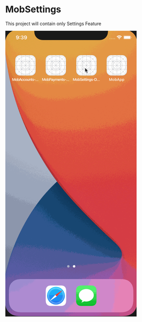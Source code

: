 # MobSettings

This project will contain only Settings Feature

![MobSettings](https://github.com/angelvasa/MobSettings/blob/master/mobSettings.gif)
